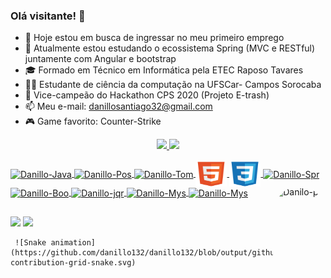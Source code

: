 ### Olá visitante! 👋

- 🔭 Hoje estou em busca de ingressar no meu primeiro emprego 
- 🌱 Atualmente estou estudando o ecossistema Spring (MVC e RESTful) juntamente com Angular e bootstrap 
- 🎓 Formado em Técnico em Informática pela ETEC Raposo Tavares
- 👨‍💻 Estudante de ciência da computação na UFSCar- Campos Sorocaba
- 🥈 Vice-campeão do Hackathon CPS 2020 (Projeto E-trash)
- 📫 Meu e-mail: danillosantiago32@gmail.com
- 🎮 Game favorito: Counter-Strike

<div align="center">
  <a href="https://github.com/danillo132">
  <img height="180em" src="https://github-readme-stats.vercel.app/api?username=danillo132&show_icons=true&theme=react&include_all_commits=true&count_private=true"/>
  <img height="180em" src="https://github-readme-stats.vercel.app/api/top-langs/?username=danillo132&layout=compact&langs_count=7&theme=react"/>
</div>
  
  <div style="display: inline_block"><br>
  <img align="center" alt="Danillo-Java" height="40" width="50" src="https://cdn.jsdelivr.net/gh/devicons/devicon/icons/java/java-original.svg">
  <img align="center" alt="Danillo-Pos" height="40" width="50" src="https://cdn.jsdelivr.net/gh/devicons/devicon/icons/postgresql/postgresql-original-wordmark.svg">
  <img align="center" alt="Danillo-Tom" height="40" width="50" src="https://cdn.jsdelivr.net/gh/devicons/devicon/icons/tomcat/tomcat-original-wordmark.svg">
  <img align="center" alt="Danillo-HTML" height="40" width="50" src="https://raw.githubusercontent.com/devicons/devicon/master/icons/html5/html5-original.svg">
  <img align="center" alt="Danillo-CSS" height="40" width="50" src="https://raw.githubusercontent.com/devicons/devicon/master/icons/css3/css3-original.svg">
  <img align="center" alt="Danillo-Spr" height="40" width="50" src="https://cdn.jsdelivr.net/gh/devicons/devicon/icons/spring/spring-original.svg">
  <img align="center" alt="Danillo-Boo" height="40" width="50" src="https://cdn.jsdelivr.net/gh/devicons/devicon/icons/bootstrap/bootstrap-original.svg">
  <img align="center" alt="Danillo-jqr" height="40" width="50" src="https://cdn.jsdelivr.net/gh/devicons/devicon/icons/jquery/jquery-plain-wordmark.svg">
  <img align="center" alt="Danillo-Mys" height="40" width="50" src="https://cdn.jsdelivr.net/gh/devicons/devicon/icons/mysql/mysql-original-wordmark.svg">
  <img align="center" alt="Danillo-Mys" height="40" width="50" src="https://cdn.jsdelivr.net/gh/devicons/devicon/icons/javascript/javascript-original.svg">
  <img align="right" alt="Danilo-pic" height="150" style="border-radius: 50px;" src="https://i.pinimg.com/originals/e4/26/70/e426702edf874b181aced1e2fa5c6cde.gif">
</div>
  
   ##
  
  <div>
   <a href = "mailto:danillosantiago32@gmail.com"><img src="https://img.shields.io/badge/-Gmail-%23333?style=for-the-badge&logo=gmail&logoColor=white" target="_blank"></a>
  <a href="https://www.linkedin.com/in/danillo-santiago-7061a5183/" target="_blank"><img src="https://img.shields.io/badge/-LinkedIn-%230077B5?style=for-the-badge&logo=linkedin&logoColor=white" target="_blank"></a>   
    
     ![Snake animation](https://github.com/danillo132/danillo132/blob/output/github-contribution-grid-snake.svg)
    
  </div>
  
  

